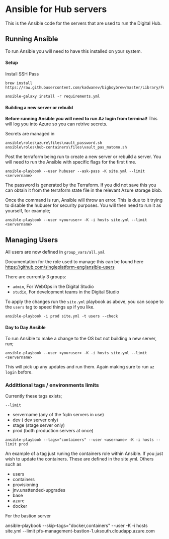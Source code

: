 Ansible for Hub servers
=======================

This is the Ansible code for the servers that are used to run the Digital Hub.

Running Ansible
---------------

To run Ansible you will need to have this installed on your system.

#### Setup

Install SSH Pass
```
brew install https://raw.githubusercontent.com/kadwanev/bigboybrew/master/Library/Formula/sshpass.rb
```

```
ansible-galaxy install -r requirements.yml
```

#### Building a new server or rebuild

**Before running Ansible you will need to run Az login from terminal!** This will log you into Azure so you can retrive secrets. 

Secrets are managed in 
```
ansible\roles\azure\files\vault_password.sh
ansible\roles\hub-containers\files\vault_pas_matomo.sh

```

Post the terraform being run to create a new server or rebuild a server. You will need to run the Ansible with specific flags for the first time.

```
ansible-playbook --user hubuser --ask-pass -K site.yml --limit <servername>
```
The password is generated by the Terraform. If you did not save this you can obtain it from the terraform state file in the relevant Azure storage blob.

Once the command is run, Ansible will throw an error. This is due to it trying to disable the hubuser for security purposes. You will then need to run it as yourself, for example;

```
ansible-playbook --user <youruser> -K -i hosts site.yml --limit <servername>

```

Managing Users
---------------

All users are now defined in `group_vars/all.yml`

Documentation for the role used to manage this can be found here https://github.com/singleplatform-eng/ansible-users

There are currently 3 groups:

 - `admin`, For WebOps in the Digital Studio
 - `studio`,  For development teams in the Digital Studio

To apply the changes run the `site.yml` playbook as above, you can scope to the `users` tag to speed things up if you like.

```
ansible-playbook -i prod site.yml -t users --check
```

#### Day to Day Ansible

To run Ansible to make a change to the OS but not building a new server, run;
```
ansible-playbook --user <youruser> -K -i hosts site.yml --limit <servername>
```
This will pick up any updates and run them. Again making sure to run ``` az login ``` before.

### Addittional tags / environments limits

Currently these tags exists;
```
--limit 
```
- servername (any of the fqdn servers in use)
- dev ( dev server only)
- stage (stage server only)
- prod (both production servers at once)
```
ansible-playbook --tags="containers" --user <username> -K -i hosts --limit prod
```
An example of a tag just runing the containers role within Ansible. If you just wish to update the containers. These are defined in the site.yml. Others such as 
- users
- containers
- provisioning
- jnv.unattended-upgrades
- base
- azure
- docker

For the bastion server

ansible-playbook --skip-tags="docker,containers" --user <username> -K -i hosts site.yml --limit pfs-management-bastion-1.uksouth.cloudapp.azure.com